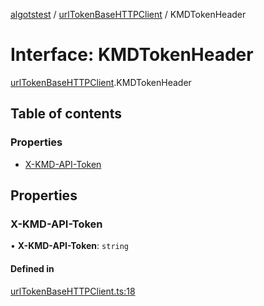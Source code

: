 [algotstest](../README.md) / [urlTokenBaseHTTPClient](../modules/urlTokenBaseHTTPClient.md) / KMDTokenHeader

# Interface: KMDTokenHeader

[urlTokenBaseHTTPClient](../modules/urlTokenBaseHTTPClient.md).KMDTokenHeader

## Table of contents

### Properties

- [X-KMD-API-Token](urlTokenBaseHTTPClient.KMDTokenHeader.md#x-kmd-api-token)

## Properties

### X-KMD-API-Token

• **X-KMD-API-Token**: `string`

#### Defined in

[urlTokenBaseHTTPClient.ts:18](https://github.com/algorandfoundation/algokit-utils-ts/blob/b75e3eb/src/urlTokenBaseHTTPClient.ts#L18)
